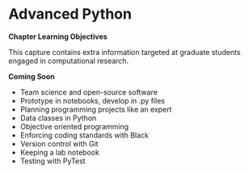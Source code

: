 # Advanced Python

**Chapter Learning Objectives**

This capture contains extra information targeted at graduate students engaged in computational research.


**Coming Soon**
* Team science and open-source software
* Prototype in notebooks, develop in .py files
* Planning programming projects like an expert
* Data classes in Python
* Objective oriented programming
* Enforcing coding standards with Black
* Version control with Git
* Keeping a lab notebook
* Testing with PyTest